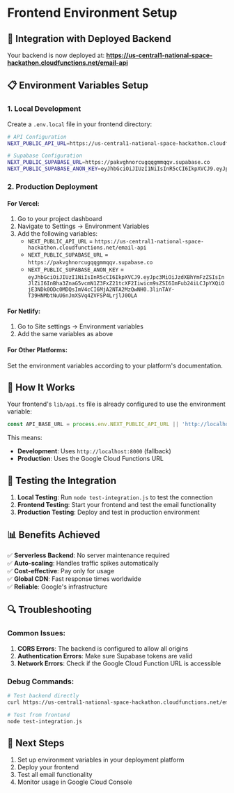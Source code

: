 # Frontend Environment Setup

## 🚀 Integration with Deployed Backend

Your backend is now deployed at:
**https://us-central1-national-space-hackathon.cloudfunctions.net/email-api**

## 📋 Environment Variables Setup

### 1. Local Development

Create a `.env.local` file in your frontend directory:

```bash
# API Configuration
NEXT_PUBLIC_API_URL=https://us-central1-national-space-hackathon.cloudfunctions.net/email-api

# Supabase Configuration
NEXT_PUBLIC_SUPABASE_URL=https://pakvghnorcugqqgmmqqv.supabase.co
NEXT_PUBLIC_SUPABASE_ANON_KEY=eyJhbGciOiJIUzI1NiIsInR5cCI6IkpXVCJ9.eyJpc3MiOiJzdXBhYmFzZSIsInJlZiI6InBha3ZnaG5vcmN1Z3FxZ21tcXF2Iiwicm9sZSI6ImFub24iLCJpYXQiOjE3NDk0ODc0MDQsImV4cCI6MjA2NTA2MzQwNH0.3linTAY-T39HNMbtNuU6nJmXSVq4ZVFSP4LrjlJ0OLA
```

### 2. Production Deployment

#### For Vercel:
1. Go to your project dashboard
2. Navigate to Settings → Environment Variables
3. Add the following variables:
   - `NEXT_PUBLIC_API_URL` = `https://us-central1-national-space-hackathon.cloudfunctions.net/email-api`
   - `NEXT_PUBLIC_SUPABASE_URL` = `https://pakvghnorcugqqgmmqqv.supabase.co`
   - `NEXT_PUBLIC_SUPABASE_ANON_KEY` = `eyJhbGciOiJIUzI1NiIsInR5cCI6IkpXVCJ9.eyJpc3MiOiJzdXBhYmFzZSIsInJlZiI6InBha3ZnaG5vcmN1Z3FxZ21tcXF2Iiwicm9sZSI6ImFub24iLCJpYXQiOjE3NDk0ODc0MDQsImV4cCI6MjA2NTA2MzQwNH0.3linTAY-T39HNMbtNuU6nJmXSVq4ZVFSP4LrjlJ0OLA`

#### For Netlify:
1. Go to Site settings → Environment variables
2. Add the same variables as above

#### For Other Platforms:
Set the environment variables according to your platform's documentation.

## 🔧 How It Works

Your frontend's `lib/api.ts` file is already configured to use the environment variable:

```typescript
const API_BASE_URL = process.env.NEXT_PUBLIC_API_URL || 'http://localhost:8000'
```

This means:
- **Development**: Uses `http://localhost:8000` (fallback)
- **Production**: Uses the Google Cloud Functions URL

## 🧪 Testing the Integration

1. **Local Testing**: Run `node test-integration.js` to test the connection
2. **Frontend Testing**: Start your frontend and test the email functionality
3. **Production Testing**: Deploy and test in production environment

## 📊 Benefits Achieved

✅ **Serverless Backend**: No server maintenance required  
✅ **Auto-scaling**: Handles traffic spikes automatically  
✅ **Cost-effective**: Pay only for usage  
✅ **Global CDN**: Fast response times worldwide  
✅ **Reliable**: Google's infrastructure  

## 🔍 Troubleshooting

### Common Issues:

1. **CORS Errors**: The backend is configured to allow all origins
2. **Authentication Errors**: Make sure Supabase tokens are valid
3. **Network Errors**: Check if the Google Cloud Function URL is accessible

### Debug Commands:

```bash
# Test backend directly
curl https://us-central1-national-space-hackathon.cloudfunctions.net/email-api/

# Test from frontend
node test-integration.js
```

## 🎯 Next Steps

1. Set up environment variables in your deployment platform
2. Deploy your frontend
3. Test all email functionality
4. Monitor usage in Google Cloud Console 